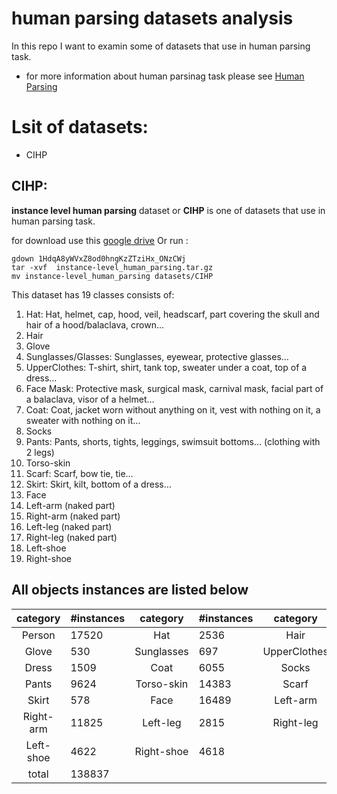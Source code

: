 # human parsing datasets analysis

In this repo I want to examin some of datasets that use in human parsing task.

- for more information about human parsinag task please see [Human Parsing](https://paperswithcode.com/task/human-parsing/latest)

# Lsit of datasets:
- CIHP

## CIHP:
**instance level human parsing** dataset or **CIHP** is one of datasets that use in human parsing task.

for download use this [google drive](https://drive.google.com/drive/folders/0BzvH3bSnp3E9ZW9paE9kdkJtM3M?resourcekey=0-vgKJX42GVFaAwjhEWAncjQ)
Or run :
```
gdown 1HdqA8yWVxZ8od0hngKzZTziHx_ONzCWj
tar -xvf  instance-level_human_parsing.tar.gz
mv instance-level_human_parsing datasets/CIHP

```
This dataset has 19 classes consists of:
1. Hat: Hat, helmet, cap, hood, veil, headscarf, part covering the skull and hair of a hood/balaclava, crown…
2. Hair
3. Glove
4. Sunglasses/Glasses: Sunglasses, eyewear, protective glasses…
5. UpperClothes: T-shirt, shirt, tank top, sweater under a coat, top of a dress…
6. Face Mask: Protective mask, surgical mask, carnival mask, facial part of a balaclava, visor of a helmet…
7. Coat: Coat, jacket worn without anything on it, vest with nothing on it, a sweater with nothing on it…
8. Socks
9. Pants: Pants, shorts, tights, leggings, swimsuit bottoms… (clothing with 2 legs)
10. Torso-skin
11. Scarf: Scarf, bow tie, tie…
12. Skirt: Skirt, kilt, bottom of a dress…
13. Face
14. Left-arm (naked part)
15. Right-arm (naked part)
16. Left-leg (naked part)
17. Right-leg (naked part)
18. Left-shoe
19. Right-shoe

## All objects instances are listed below

|  category  | #instances   |  category  | #instances   |   category   | #instances   |
|:----------:|:-------------|:----------:|:-------------|:------------:|:-------------|
|   Person   | 17520        |    Hat     | 2536         |     Hair     | 15797        |
|   Glove    | 530          | Sunglasses | 697          | UpperClothes | 13497        |
|   Dress    | 1509         |    Coat    | 6055         |    Socks     | 1109         |
|   Pants    | 9624         | Torso-skin | 14383        |    Scarf     | 575          |
|   Skirt    | 578          |    Face    | 16489        |   Left-arm   | 11249        |
| Right-arm  | 11825        |  Left-leg  | 2815         |  Right-leg   | 2809         |
| Left-shoe  | 4622         | Right-shoe | 4618         |              |              |
|   total    | 138837       |            |              |              |              |

